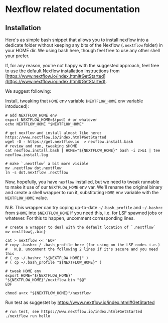 # Nexflow related documentation

## Installation

Here's as simple bash snippet that allows you to install nexflow into a dedicate folder without keeping any bits of the Nexflow (`.nextflow` folder) in your HOME dir.
We using bash here, though feel free to use any other shell your prefer.

If, for any reason, you're not happy with the suggested approach, feel free to use the default Nexflow installation instructions from [https://www.nextflow.io/index.html#GetStarted](https://www.nextflow.io/index.html#GetStarted).

We suggest following:

Install, tweaking that `HOME` env variable (`NEXTFLOW_HOME` env variable intoduced):

```
# add NEXTFLOW_HOME env
export NEXTFLOW_HOME=$(pwd) # or whatever
echo NEXTFLOW_HOME "$NEXTFLOW_HOME"

# get nexflow and install almost like here: https://www.nextflow.io/index.html#GetStarted
wget -O - https://get.nextflow.io  > nexflow.install.bash
# review and run, tweaking $HOME
cat nexflow.install.bash | HOME="${NEXTFLOW_HOME}" bash -i 2>&1 | tee nexflow.install.log

# make `.nextflow` a bit more visible
mv .nextflow dot.nextflow
ln -s dot.nextflow .nextflow
```

Now, hopefully, you have `nexflow` installed, but we need to tweak runnable to make it use
of our `NEXTFLOW_HOME` env var. We'll rename the original binary and create a shell wrapper
to run it, substituting `HOME` env variable with the `NEXTFLOW_HOME` value. 

N.B. This wrapper can try coping up-to-date `~/.bash_profile` and `~/.bashrc` from `$HOME` into
`$NEXTFLOW_HOME` if you need this, i.e. for LSF spawned jobs or whatever. For this to happen, uncomment corresponding lines.

```
# create a wrapper to deal with the default location of `.nextflow`
mv nextflow{,.bin}

cat > nextflow << 'EOF'
# copy .bashrc / .bash_profile here (for using on the LSF nodes i.e.)
#   N.B. uncomment the following 2 lines if it's secure and you need this
# ( cp ~/.bashrc "${NEXTFLOW_HOME}" )
# ( cp ~/.bash_profile "${NEXTFLOW_HOME}" )

# tweak HOME env
export HOME="${NEXTFLOW_HOME}"
"${NEXTFLOW_HOME}"/nextflow.bin "$@"
EOF

chmod a+rx "${NEXTFLOW_HOME}"/nextflow
```

Run test as suggestet by https://www.nextflow.io/index.html#GetStarted
```
# run test, see https://www.nextflow.io/index.html#GetStarted
./nextflow run hello
```

